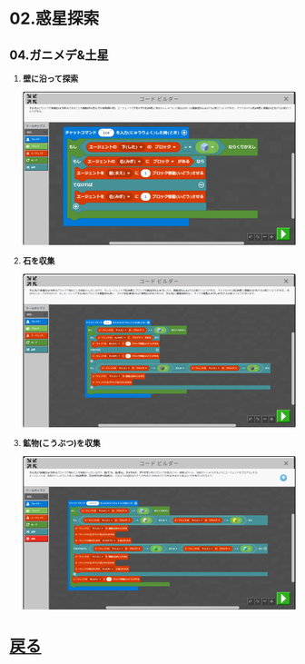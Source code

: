 # 02.惑星探索

## 04.ガニメデ&土星

1. **壁に沿って探索**

	![01_壁に沿って探索](01_壁に沿って探索.png "01_壁に沿って探索")

1. **石を収集**

	![02_石を収集](02_石を収集.png "02_石を収集")

1. **鉱物(こうぶつ)を収集**

	![03_鉱物を収集](03_鉱物を収集.png "03_鉱物を収集")

# [戻る](../block02.html)